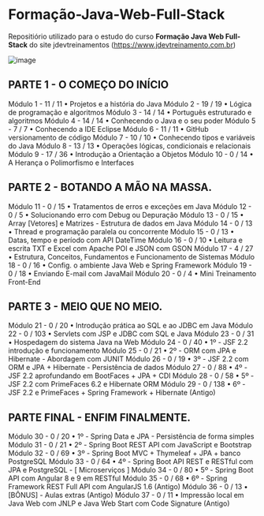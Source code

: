 # Formação-Java-Web-Full-Stack
Repositiório utilizado para o estudo do curso **Formação Java Web Full-Stack** do site jdevtreinamentos (https://www.jdevtreinamento.com.br)

![image](https://user-images.githubusercontent.com/3740450/165865676-9ebd1399-6cd1-4a08-a1c8-605b9bfa1366.png)


## PARTE 1 - O COMEÇO DO INÍCIO
Módulo 1 - 11 / 11
• Projetos e a história do Java
Módulo 2 - 19 / 19
• Lógica de programação e algoritmos
Módulo 3 - 14 / 14
• Português estruturado e algoritmos
Módulo 4 - 14 / 14
• Conhecendo o Java e o seu poder
Módulo 5 - 7 / 7
• Conhecendo a IDE Eclipse
Módulo 6 - 11 / 11
• GitHub versionamento de código
Módulo 7 - 10 / 10
• Conhecendo tipos e variáveis do Java
Módulo 8 - 13 / 13
• Operações lógicas, condicionais e relacionais
Módulo 9 - 17 / 36
• Introdução a Orientação a Objetos
Módulo 10 - 0 / 14
• A Herança o Polimorfismo e Interfaces

## PARTE 2 - BOTANDO A MÃO NA MASSA.
Módulo 11 - 0 / 15
• Tratamentos de erros e exceções em Java
Módulo 12 - 0 / 5
• Solucionando erro com Debug ou Depuração
Módulo 13 - 0 / 15
• Array [Vetores] e Matrizes - Estrutura de dados em Java
Módulo 14 - 0 / 13
• Thread e programação paralela ou concorrente
Módulo 15 - 0 / 13
• Datas, tempo e período com API DateTime
Módulo 16 - 0 / 10
• Leitura e escrita TXT e Excel com Apache POI e JSON com GSON
Módulo 17 - 4 / 27
• Estrutura, Conceitos, Fundamentos e Funcionamento de Sistemas
Módulo 18 - 0 / 16
• Config. o ambiente Java Web e Spring Framework
Módulo 19 - 0 / 18
• Enviando E-mail com JavaMail
Módulo 20 - 0 / 4
• Mini Treinamento Front-End

## PARTE 3 - MEIO QUE NO MEIO.
Módulo 21 - 0 / 20
• Introdução prática ao SQL e ao JDBC em Java
Módulo 22 - 0 / 103
• Servlets com JSP e JDBC com SQL e Java
Módulo 23 - 0 / 31
• Hospedagem do sistema Java na Web
Módulo 24 - 0 / 40
• 1º - JSF 2.2 introdução e funcionamento
Módulo 25 - 0 / 21
• 2º - ORM com JPA e Hibernate - Abordagem com JUNIT
Módulo 26 - 0 / 19
• 3º - JSF 2.2 com ORM e JPA + Hibernate - Persistência de dados
Módulo 27 - 0 / 88
• 4º - JSF 2.2 aprofundando em BootFaces + JPA + CDI
Módulo 28 - 0 / 58
• 5º - JSF 2.2 com PrimeFaces 6.2 e Hibernate ORM
Módulo 29 - 0 / 138
• 6º - JSF 2.2 e PrimeFaces + Spring Framework + Hibernate (Antigo)

## PARTE FINAL - ENFIM FINALMENTE.
Módulo 30 - 0 / 20
• 1º - Spring Data e JPA - Persistência de forma simples
Módulo 31 - 0 / 21
• 2º - Spring Boot REST API com JavaScript e Bootstrap
Módulo 32 - 0 / 69
• 3º - Spring Boot MVC + Thymeleaf + JPA + banco PostgreSQL
Módulo 33 - 0 / 64
• 4º - Spring Boot API REST e RESTful com JPA e PostgreSQL - [ Microserviços ]
Módulo 34 - 0 / 80
• 5º - Spring Boot API com Angular 8 e 9 em RESTful
Módulo 35 - 0 / 68
• 6º - Spring Framework REST Full API com AngularJS 1.6 (Antigo)
Módulo 36 - 0 / 13
• [BÔNUS] - Aulas extras (Antigo)
Módulo 37 - 0 / 11
• Impressão local em Java Web com JNLP e Java Web Start com Code Signature (Antigo)
